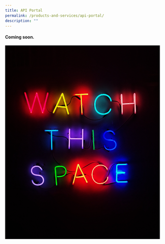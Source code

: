 ```yaml
---
title: API Portal
permalink: /products-and-services/api-portal/
description: ""
---
```

#### Coming soon.
![coming soon](/images/Test%20Images/samuel-regan-asante-rk8fhggeyr8-unsplash.jpeg)
